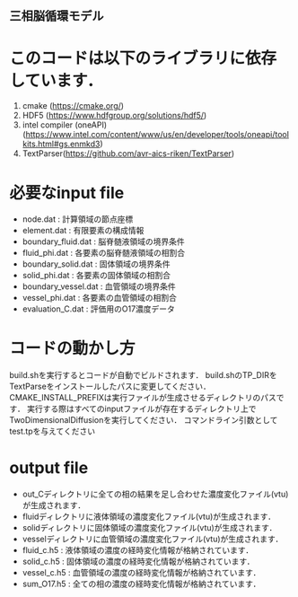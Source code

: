 ## 三相脳循環モデル

# このコードは以下のライブラリに依存しています．
1. cmake (https://cmake.org/)
2. HDF5 (https://www.hdfgroup.org/solutions/hdf5/)
3. intel compiler (oneAPI) (https://www.intel.com/content/www/us/en/developer/tools/oneapi/toolkits.html#gs.enmkd3)
4. TextParser(https://github.com/avr-aics-riken/TextParser)

# 必要なinput file
- node.dat : 計算領域の節点座標
- element.dat : 有限要素の構成情報
- boundary_fluid.dat : 脳脊髄液領域の境界条件
- fluid_phi.dat : 各要素の脳脊髄液領域の相割合
- boundary_solid.dat : 固体領域の境界条件
- solid_phi.dat : 各要素の固体領域の相割合
- boundary_vessel.dat : 血管領域の境界条件
- vessel_phi.dat : 各要素の血管領域の相割合
- evaluation_C.dat : 評価用のO17濃度データ

# コードの動かし方
build.shを実行するとコードが自動でビルドされます．
build.shのTP_DIRをTextParseをインストールしたパスに変更してください．
CMAKE_INSTALL_PREFIXは実行ファイルが生成させるディレクトリのパスです．
実行する際はすべてのinputファイルが存在するディレクトリ上でTwoDimensionalDiffusionを実行してください．
コマンドライン引数としてtest.tpを与えてください

# output file
- out_Cディレクトリに全ての相の結果を足し合わせた濃度変化ファイル(vtu)が生成されます．
- fluidディレクトリに液体領域の濃度変化ファイル(vtu)が生成されます．
- solidディレクトリに固体領域の濃度変化ファイル(vtu)が生成されます．
- vesselディレクトリに血管領域の濃度変化ファイル(vtu)が生成されます．
- fluid_c.h5 : 液体領域の濃度の経時変化情報が格納されています．
- solid_c.h5 : 固体領域の濃度の経時変化情報が格納されています．
- vessel_c.h5 : 血管領域の濃度の経時変化情報が格納されています．
- sum_O17.h5 : 全ての相の濃度の経時変化情報が格納されています．